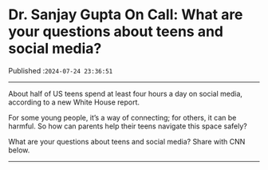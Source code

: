 # Dr. Sanjay Gupta On Call: What are your questions about teens and social media?

Published :`2024-07-24 23:36:51`

---

About half of US teens spend at least four hours a day on social media, according to a new White House report.

For some young people, it’s a way of connecting; for others, it can be harmful. So how can parents help their teens navigate this space safely?

What are your questions about teens and social media? Share with CNN below.

---

